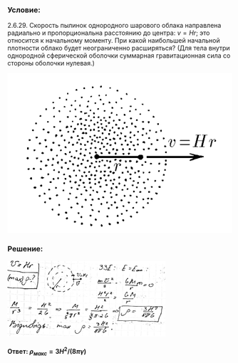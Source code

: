 ###  Условие:

$2.6.29.$ Скорость пылинок однородного шарового облака направлена радиально и пропорциональна расстоянию до центра: $v = Hr$; это относится к начальному моменту. При какой наибольшей начальной плотности облако будет неограниченно расширяться? (Для тела внутри однородной сферической оболочки суммарная гравитационная сила со стороны оболочки нулевая.)

![К задаче $2.6.29$|550x392, 40%](../../img/2.6.29/2.6.29.png)

###  Решение:

![|355x170, 67%](../../img/2.6.29/sol.png)

#### Ответ: $\rho_{макс} = 3H^2/(8\pi\gamma )$